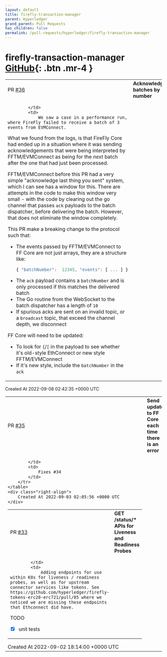 ```yaml
---
layout: default
title: firefly-transaction-manager
parent: Hyperledger
grand_parent: Pull Requests
has_children: false
permalink: /pull-requests/hyperledger/firefly-transaction-manager
---
```


# firefly-transaction-manager <span class="fs-3 right-align">[GitHub](https://github.com/hyperledger/firefly-transaction-manager){: .btn .mr-4 }</span>


<div>
    <table>
        <tr>
            <td>
                PR <a href="https://github.com/hyperledger/firefly-transaction-manager/pull/36" class=".btn">#36</a>
            </td>
            <td>
                <b>
                    Acknowledge batches by number
                </b>
            </td>
        </tr>
        <tr>
            <td>
                
            </td>
            <td>
                We saw a case in a performance run, where FireFly failed to receive a batch of 3 events from EVMConnect.

What we found from the logs, is that FireFly Core had ended up in a situation where it was sending acknowledgements that were being interpreted by FFTM/EVMConnect as being for the _next_ batch after the one that had just been processed.

FFTM/EVMConnect before this PR had a very simple "acknowledge last thing you sent" system, which I can see has a window for this. There are attempts in the code to make this window very small - with the code by clearing out the go channel that passes `ack` payloads to the batch dispatcher, before delivering the batch. However, that does not eliminate the window completely.

This PR make a breaking change to the protocol such that:
- The events passed by FFTM/EVMConnect to FF Core are not just arrays, they are a structure like:
    ```js
    { "batchNumber":  12345, "events": [ ... ] }
    ```
- The `ack` payload contains a `batchNumber` and is only processed if this matches the delivered batch
- The Go routine from the WebSocket to the batch dispatcher has a length of `10`
- If spurious acks are sent on an invalid topic, or a `broadcast` topic, that exceed the channel depth, we disconnect

FF Core will need to be updated:
- To look for `{`/`[` in the payload to see whether it's old-style EthConnect or new style FFTM/EVMConnect
- If it's new style, include the `batchNumber` in the `ack`
            </td>
        </tr>
    </table>
    <div class="right-align">
        Created At 2022-09-08 02:42:35 +0000 UTC
    </div>
</div>

<div>
    <table>
        <tr>
            <td>
                PR <a href="https://github.com/hyperledger/firefly-transaction-manager/pull/35" class=".btn">#35</a>
            </td>
            <td>
                <b>
                    Send update to FF Core each time there is an error
                </b>
            </td>
        </tr>
        <tr>
            <td>
                
            </td>
            <td>
                Fixes #34
            </td>
        </tr>
    </table>
    <div class="right-align">
        Created At 2022-09-03 02:05:56 +0000 UTC
    </div>
</div>

<div>
    <table>
        <tr>
            <td>
                PR <a href="https://github.com/hyperledger/firefly-transaction-manager/pull/33" class=".btn">#33</a>
            </td>
            <td>
                <b>
                    GET /status/* APIs for Liveness and Readiness Probes
                </b>
            </td>
        </tr>
        <tr>
            <td>
                
            </td>
            <td>
                Adding endpoints for use within K8s for liveness / readiness probes, as well as for upstream connector services like tokens. See https://github.com/hyperledger/firefly-tokens-erc20-erc721/pull/85 where we noticed we are missing these endpoints that Ethconnect did have.

TODO 
- [x] unit tests
            </td>
        </tr>
    </table>
    <div class="right-align">
        Created At 2022-09-02 18:14:00 +0000 UTC
    </div>
</div>

